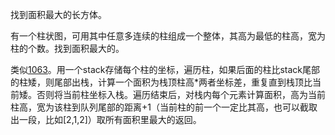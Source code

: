 找到面积最大的长方体。

有一个柱状图，可用其中任意多连续的柱组成一个整体，其高为最低的柱高，宽为柱的个数。找到面积最大的。

类似[1063](../1063)。用一个stack存储每个柱的坐标，遍历柱，如果后面的柱比stack尾部的柱矮，则尾部出栈，计算一个面积为栈顶柱高*两者坐标差，重复直到栈顶比当前矮。否则将当前柱坐标入栈。遍历结束后，对栈内每个元素计算面积，高为当前柱高，宽为该柱到队列尾部的距离+1（当前柱的前一个一定比其高，也可以截取出一段，比如[2,1,2]）取所有面积里最大的返回。